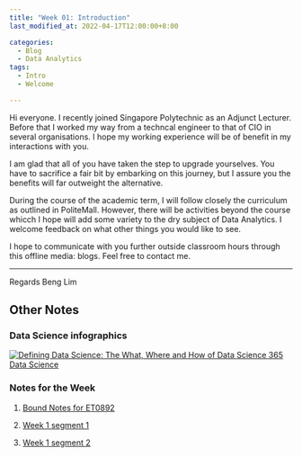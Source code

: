 ```yaml
---
title: "Week 01: Introduction"
last_modified_at: 2022-04-17T12:00:00+8:00

categories:
  - Blog
  - Data Analytics
tags:
  - Intro
  - Welcome

---
```


Hi everyone. I recently joined Singapore Polytechnic as an Adjunct Lecturer. Before that I worked my way from a techncal engineer to that of CIO in several organisations. I hope my working experience will be of benefit in my interactions with you.

I am glad that all of you have taken the step to upgrade yourselves. You have to sacrifice a fair bit by embarking on this journey, but I assure you the benefits will far outweight the alternative.

During the course of the academic term, I will follow closely the curriculum as outlined in PoliteMall. However, there will be activities beyond the course whicch I hope will add some variety to the dry subject of Data Analytics. I welcome feedback on what other things you would like to see.

I hope to communicate with you further outside classroom hours through this offline media: blogs. Feel free to contact me.

---
Regards
Beng Lim



## Other Notes

### Data Science infographics


[![Defining Data Science: The What, Where and How of Data Science 365 Data Science](https://365datascience.com/resources/blog/2018-05-365-Data-Science-Infographic-607x1024.jpg)](https://365datascience.com/career-advice/career-guides/defining-data-science/)

### Notes for the Week

1. [Bound Notes for ET0892](https://benglim.github.io/et0892/assets/pdfs/et0892_boundnotes.pdf)

1. [Week 1 segment 1](https://benglim.github.io/et0892/assets/pdfs/Chapter1_Wk1_Lecture_Segment1_Ch1.pptx)


1. [Week 1 segment 2](https://benglim.github.io/et0892/assets/pdfs/Chapter1_Wk1_Lecture_Segment2_Ch1.pptx)

